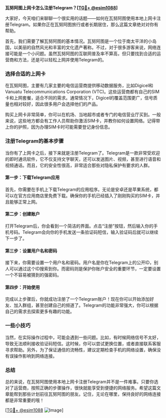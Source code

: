 **瓦努阿图上网卡怎么注册Telegram？[[TG💪+ @esim1088](https://t.me/s/esim1088)]**

大家好，今天咱们来聊聊一个很实用的话题——如何在瓦努阿图使用本地上网卡注册Telegram。如果你正在瓦努阿图旅行或者长期居住，那么这篇文章绝对对你有帮助。

首先，我们需要了解瓦努阿图的基本情况。瓦努阿图是一个位于南太平洋的小岛国，以美丽的自然风光和丰富的文化遗产著称。不过，对于很多游客来说，网络连接可能是一个小问题。虽然瓦努阿图的互联网普及率不算高，但只要找到合适的运营商和方法，还是可以轻松上网并使用Telegram的。

### **选择合适的上网卡**

在瓦努阿图，主要有几家主要的电信运营商提供移动数据服务，比如Digicel和Vanuatu Telecommunications Corporation (VTC)。这些运营商都有自己的SIM卡和上网套餐，适合不同的需求。通常情况下，Digicel的覆盖范围更广，信号质量也相对较好，因此很多用户会选择他们的产品。

购买上网卡非常简单，你可以在机场、当地超市或者专门的电信营业厅买到。一般来说，这些地方都会有工作人员帮助你激活SIM卡，并教你如何设置网络。记得带上你的护照，因为办理SIM卡时可能需要登记身份信息。

### **注册Telegram的基本步骤**

当你有了上网卡之后，接下来就是注册Telegram了。Telegram是一款非常受欢迎的即时通讯软件，它不仅支持文字聊天，还可以发送图片、视频，甚至进行语音和视频通话。而且，它的安全性很高，非常适合那些对隐私保护有要求的人群。

#### **第一步：下载Telegram应用**
首先，你需要在手机上下载Telegram的应用程序。无论是安卓还是苹果系统，都可以在官方应用商店里免费下载。确保你的手机已经插入了刚刚购买的SIM卡，并且能够正常上网。

#### **第二步：创建账户**
打开Telegram后，你会看到一个简洁的界面。点击“注册”按钮，然后输入你的手机号码。Telegram会向你的手机发送一条验证码短信，输入验证码后就可以继续下一步了。

#### **第三步：设置用户名和密码**
接下来，你需要设置一个用户名和密码。用户名是你在Telegram上的公开ID，别人可以通过这个ID搜索到你。而密码则是保护你账户安全的重要环节，一定要设置一个不容易被猜到的强密码。

#### **第四步：开始使用**
完成以上步骤后，你就成功注册了一个Telegram账户！现在你可以开始添加好友、加入群组，甚至创建自己的频道了。Telegram的功能非常强大，你可以根据自己的需求去探索更多有趣的功能。

### **一些小技巧**

当然，在实际操作过程中，可能会遇到一些问题。比如，有时候网络信号不太好，导致无法顺利接收验证码短信。这时候，你可以尝试更换位置，或者直接联系客服寻求帮助。另外，为了保证通信的流畅性，建议定期检查手机的网络设置，确保没有误操作影响到网络连接。

### **总结**

总的来说，在瓦努阿图使用本地上网卡注册Telegram并不是一件难事。只要你选对了运营商，按照正确的步骤操作，很快就能享受到便捷的网络服务。希望这篇文章能帮到那些计划前往瓦努阿图的朋友。记住，无论在哪里，保持良好的网络连接都是非常重要的哦！

[[TG💪+ @esim1088](https://t.me/s/esim1088) ![Image](https://i.postimg.cc/4NQfJmqS/Snipaste-2025-05-13-00-14-12.png)]